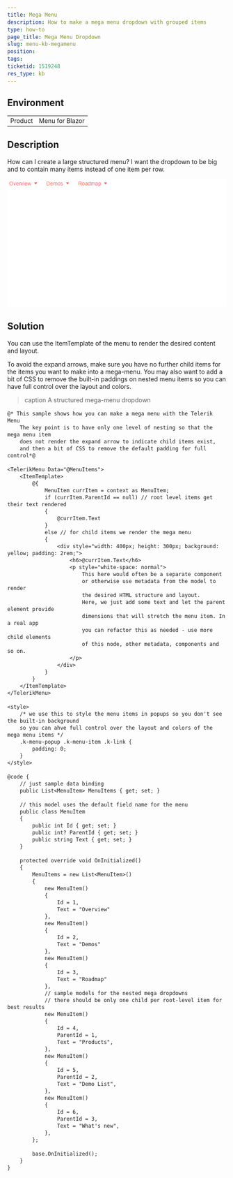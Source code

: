 ```yaml
---
title: Mega Menu
description: How to make a mega menu dropdown with grouped items
type: how-to
page_title: Mega Menu Dropdown
slug: menu-kb-megamenu
position: 
tags: 
ticketid: 1519248
res_type: kb
---
```


## Environment
<table>
	<tbody>
		<tr>
			<td>Product</td>
			<td>Menu for Blazor</td>
		</tr>
	</tbody>
</table>


## Description
How can I create a large structured menu? I want the dropdown to be big and to contain many items instead of one item per row.

![mega menu structured dropdown result](images/megamenu.gif)

## Solution
You can use the ItemTemplate of the menu to render the desired content and layout.

To avoid the expand arrows, make sure you have no further child items for the items you want to make into a mega-menu. You may also want to add a bit of CSS to remove the built-in paddings on nested menu items so you can have full control over the layout and colors.

>caption A structured mega-menu dropdown

````CSHTML
@* This sample shows how you can make a mega menu with the Telerik Menu
    The key point is to have only one level of nesting so that the mega menu item
    does not render the expand arrow to indicate child items exist,
    and then a bit of CSS to remove the default padding for full control*@

<TelerikMenu Data="@MenuItems">
    <ItemTemplate>
        @{
            MenuItem currItem = context as MenuItem;
            if (currItem.ParentId == null) // root level items get their text rendered
            {
                @currItem.Text
            }
            else // for child items we render the mega menu
            {
                <div style="width: 400px; height: 300px; background: yellow; padding: 2rem;">
                    <h6>@currItem.Text</h6>
                    <p style="white-space: normal">
                        This here would often be a separate component
                        or otherwise use metadata from the model to render
                        the desired HTML structure and layout.
                        Here, we just add some text and let the parent element provide
                        dimensions that will stretch the menu item. In a real app
                        you can refactor this as needed - use more child elements
                        of this node, other metadata, components and so on.
                    </p>
                </div>
            }
        }
    </ItemTemplate>
</TelerikMenu>

<style>
    /* we use this to style the menu items in popups so you don't see the built-in background
    so you can ahve full control over the layout and colors of the mega menu items */
    .k-menu-popup .k-menu-item .k-link {
        padding: 0;
    }
</style>

@code {
    // just sample data binding
    public List<MenuItem> MenuItems { get; set; }

    // this model uses the default field name for the menu
    public class MenuItem
    {
        public int Id { get; set; }
        public int? ParentId { get; set; }
        public string Text { get; set; }
    }

    protected override void OnInitialized()
    {
        MenuItems = new List<MenuItem>()
        {
            new MenuItem()
            {
                Id = 1,
                Text = "Overview"
            },
            new MenuItem()
            {
                Id = 2,
                Text = "Demos"
            },
            new MenuItem()
            {
                Id = 3,
                Text = "Roadmap"
            },
            // sample models for the nested mega dropdowns
            // there should be only one child per root-level item for best results
            new MenuItem()
            {
                Id = 4,
                ParentId = 1,
                Text = "Products",
            },
            new MenuItem()
            {
                Id = 5,
                ParentId = 2,
                Text = "Demo List",
            },
            new MenuItem()
            {
                Id = 6,
                ParentId = 3,
                Text = "What's new",
            },
        };

        base.OnInitialized();
    }
}
````

